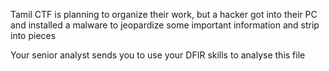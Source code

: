 Tamil CTF is planning to organize their work, but a hacker got into their PC and installed a malware to jeopardize some important information and strip into pieces

Your senior analyst sends you to use your DFIR skills to analyse this file